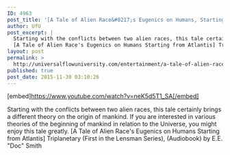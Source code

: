 ```yaml
---
ID: 4963
post_title: '[A Tale of Alien Race&#8217;s Eugenics on Humans, Starting from Atlantis] Triplanetary (Audiobook)'
author: UfU
post_excerpt: |
  Starting with the conflicts between two alien races, this tale certainly brings a different theory on the origin of mankind. If you are interested in various theories of the beginning of mankind in relation to the Universe, you might enjoy this tale greatly.
  [A Tale of Alien Race's Eugenics on Humans Starting from Atlantis] Triplanetary (First in the Lensman Series), (Audiobook) by E.E. "Doc" Smith
layout: post
permalink: >
  http://universalflowuniversity.com/entertainment/a-tale-of-alien-races-eugenics-on-humans-starting-from-atlantis-triplanetary-audiobook/
published: true
post_date: 2015-11-30 03:10:26
---
```

[embed]https://www.youtube.com/watch?v=neK5d5T1_SA[/embed]<br>
<p>Starting with the conflicts between two alien races, this tale certainly brings a different theory on the origin of mankind. If you are interested in various theories of the beginning of mankind in relation to the Universe, you might enjoy this tale greatly.
[A Tale of Alien Race's Eugenics on Humans Starting from Atlantis] Triplanetary (First in the Lensman Series), (Audiobook) by E.E. "Doc" Smith</p>